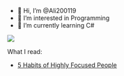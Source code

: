 - 👋 Hi, I’m @Ali200119
- 👀 I’m interested in Programming
- 🌱 I’m currently learning C#


<img src="https://github-readme-stats.vercel.app/api?username=Ali200119&&show_icons=true&title_color=ffffff&icon_color=0000ff&text_color=ffffff&bg_color=151515">

What I read:

- [5 Habits of Highly Focused People](https://nickwignall.medium.com/5-habits-of-highly-focused-people-7bf10d3a7dad)
